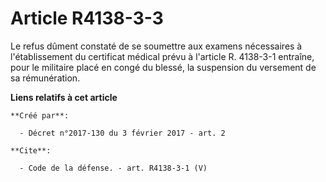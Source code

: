 # Article R4138-3-3

Le refus dûment constaté de se soumettre aux examens nécessaires à l'établissement du certificat médical prévu à l'article R.
4138-3-1 entraîne, pour le militaire placé en congé du blessé, la suspension du versement de sa rémunération.

**Liens relatifs à cet article**

	**Créé par**:

	  - Décret n°2017-130 du 3 février 2017 - art. 2

	**Cite**:

	  - Code de la défense. - art. R4138-3-1 (V)
